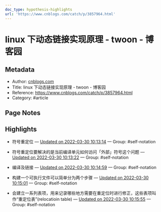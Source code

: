 ```yaml
---
doc_type: hypothesis-highlights
url: 'https://www.cnblogs.com/catch/p/3857964.html'
---
```


# linux 下动态链接实现原理 - twoon - 博客园

## Metadata
- Author: [cnblogs.com]()
- Title: linux 下动态链接实现原理 - twoon - 博客园
- Reference: https://www.cnblogs.com/catch/p/3857964.html
- Category: #article

## Page Notes
## Highlights
- 符号重定位 — [Updated on 2022-03-30 10:13:14](https://hyp.is/9KFmWq_OEey1LXNg05BGoA/www.cnblogs.com/catch/p/3857964.html) — Group: #self-notation

- 符号重定位要解决的是当前编译单元如何访问「外部」符号这个问题 — [Updated on 2022-03-30 10:13:22](https://hyp.is/-WhBkK_OEey9kk8ySiJkkg/www.cnblogs.com/catch/p/3857964.html) — Group: #self-notation

- 编译及链接 — [Updated on 2022-03-30 10:14:59](https://hyp.is/MxUM6K_PEeyMC2O0Ax1ZXA/www.cnblogs.com/catch/p/3857964.html) — Group: #self-notation

- 构建一个可执行文件可以简单分为两个步骤 — [Updated on 2022-03-30 10:15:01](https://hyp.is/NHemDq_PEey1L1_2_cWSNQ/www.cnblogs.com/catch/p/3857964.html) — Group: #self-notation

- 会建立一系列表项，用来记录哪些地方需要在重定位时进行修正，这些表项叫作“重定位表”(relocatioin table) — [Updated on 2022-03-30 10:15:55](https://hyp.is/VGHfZq_PEeyvU5fZucuv6A/www.cnblogs.com/catch/p/3857964.html) — Group: #self-notation





